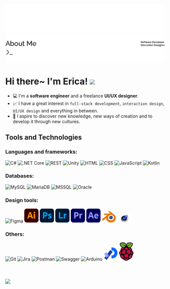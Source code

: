 
![ProfileHeader_Light](https://github.com/ericacswu/ericacswu/blob/main/img/ProfileHeader_light.png?raw=true#gh-dark-mode-only)
![ProfileHeader_Dark](https://github.com/ericacswu/ericacswu/blob/main/img/ProfileHeader_dark.png?raw=true#gh-light-mode-only)

# Hi there~ I'm Erica! <img src="https://media.giphy.com/media/v1.Y2lkPTc5MGI3NjExa3FocWgxMTlyOTZnZWU4Z3BnZGE3Y3lsNTZ0YzFyMnkxZW0xc2dvOSZlcD12MV9pbnRlcm5hbF9naWZfYnlfaWQmY3Q9cw/sRHOAgD3AA1DnFTR25/giphy.gif" width="40">

<ul>
    <li>💻 I'm a <b>software engineer</b> and a freelance <b>UI/UX designer</b>.
    <li>📈 I have a great interest in <code class="keyword">full-stack development</code>, <code class="keyword">interaction design</code>, <code class="keyword">UI/UX design</code> and everything in between.
    <li>💖 I aspire to discover new knowledge, new ways of creation and to develop it through new cultures.
</ul>

## Tools and Technologies

<h3> Languages and frameworks: </h3>

<div class="tools">
    <img width="50" src="https://user-images.githubusercontent.com/25181517/121405384-444d7300-c95d-11eb-959f-913020d3bf90.png" alt="C#" title="C#"/>
	<img width="50" src="https://user-images.githubusercontent.com/25181517/121405754-b4f48f80-c95d-11eb-8893-fc325bde617f.png" alt=".NET Core" title=".NET Core"/>
	<img width="50" src="https://user-images.githubusercontent.com/25181517/192107858-fe19f043-c502-4009-8c47-476fc89718ad.png" alt="REST" title="REST"/>
    <img width="50" src="https://user-images.githubusercontent.com/25181517/193427941-9437dbbe-376f-40dc-9573-0ef5c02a26a7.png" alt="Unity" title="Unity"/>
	<img width="50" src="https://user-images.githubusercontent.com/25181517/192158954-f88b5814-d510-4564-b285-dff7d6400dad.png" alt="HTML" title="HTML"/>
	<img width="50" src="https://user-images.githubusercontent.com/25181517/183898674-75a4a1b1-f960-4ea9-abcb-637170a00a75.png" alt="CSS" title="CSS"/>
	<img width="50" src="https://user-images.githubusercontent.com/25181517/117447155-6a868a00-af3d-11eb-9cfe-245df15c9f3f.png" alt="JavaScript" title="JavaScript"/>
	<img width="50" src="https://user-images.githubusercontent.com/25181517/185062810-7ee0c3d2-17f2-4a98-9d8a-a9576947692b.png" alt="Kotlin" title="Kotlin"/>
    
</div>

<h3> Databases: </h3>
<div class="tools">
	<img width="50" src="https://user-images.githubusercontent.com/25181517/183896128-ec99105a-ec1a-4d85-b08b-1aa1620b2046.png" alt="MySQL" title="MySQL"/>
	<img width="50" src="https://github.com/marwin1991/profile-technology-icons/assets/136815194/3c698a4f-84e4-4849-a900-476b14311634" alt="MariaDB" title="MariaDB"/>
	<img width="50" src="https://github.com/marwin1991/profile-technology-icons/assets/19180175/3b371807-db7c-45b4-8720-c0cfc901680a" alt="MSSQL" title="MSSQL"/>
    <img width="50" src="https://user-images.githubusercontent.com/25181517/117208736-bdedc080-adf5-11eb-912f-61c7d43705f6.png" alt="Oracle" title="Oracle"/>
</div>

<h3> Design tools: </h3>
<div class="tools">
	<img width="44" src="https://user-images.githubusercontent.com/25181517/189715289-df3ee512-6eca-463f-a0f4-c10d94a06b2f.png" alt="Figma" title="Figma"/>
    <img width="45" src="https://github.com/ericacswu/ericacswu/blob/main/img/illustrator_5968472.png?raw=true" alt="Illustrator" title="Illustrator"/>
    <img width="45" src="https://github.com/ericacswu/ericacswu/blob/main/img/photoshop_5968520.png?raw=true" alt="Photoshop" title="Photoshop"/>
    <img width="45" src="https://github.com/ericacswu/ericacswu/blob/main/img/photoshop-lightroom.png?raw=true" alt="Lightroom" title="Lightroom"/>
    <img width="45" src="https://github.com/ericacswu/ericacswu/blob/main/img/premiere-pro_5968525.png?raw=true" alt="premiere-pro" title="premiere-pro"/>
    <img width="45" src="https://github.com/ericacswu/ericacswu/blob/main/img/after-effects.png?raw=true" alt="after-effects" title="after-effects"/>
    <img width="45" src="https://github.com/ericacswu/ericacswu/blob/main/img/Blender_logo_no_text.svg.png?raw=true" alt="Blender3D" title="Blender3D"/>
    <img width="45" src="https://github.com/ericacswu/ericacswu/blob/main/img/Cinema-4D-Logo.png?raw=true" alt="Cinema4D" title="Cinema4D"/>
</div>

<h3> Others: </h3>
<div class="tools">
    <img width="50" src="https://user-images.githubusercontent.com/25181517/192108372-f71d70ac-7ae6-4c0d-8395-51d8870c2ef0.png" alt="Git" title="Git"/>
	<img width="50" src="https://user-images.githubusercontent.com/25181517/183912952-83784e94-629d-4c34-a961-ae2ae795b662.png" alt="Jira" title="Jira"/>
	<img width="50" src="https://user-images.githubusercontent.com/25181517/192109061-e138ca71-337c-4019-8d42-4792fdaa7128.png" alt="Postman" title="Postman"/>
	<img width="50" src="https://user-images.githubusercontent.com/25181517/186711335-a3729606-5a78-4496-9a36-06efcc74f800.png" alt="Swagger" title="Swagger"/>
    <img width="50" src="https://github.com/marwin1991/profile-technology-icons/assets/136815194/a57a85ba-e2dd-4036-85b6-7e1532391627" alt="Arduino" title="Arduino"/>
    <img width="45" src="https://github.com/ericacswu/ericacswu/blob/main/img/Processing_2021_logo.svg.png?raw=true" alt="Processing" title="Processing"/>
    <img width="45" src="https://github.com/ericacswu/ericacswu/blob/main/img/rasberryPi.png?raw=true" alt="rasberryPi" title="rasberryPi"/>
</div>

<div style="padding:20px 0px"></div>

![](https://komarev.com/ghpvc/?username=ericacswu&color=lightgrey)


<!-- <style>
    .tools{
        display: grid;
        grid-template-columns: repeat(10, 1fr);
        align-items: center;
    }

    .keyword{
        color: #8ae6ff;
    }
</style> -->

<!-- icon generated from https://marwin1991.github.io/profile-technology-icons/ -->
<!-- icon generated from https://github.com/tandpfun/skill-icons -->
<!-- badges from https://github.com/alexandresanlim/Badges4-README.md-Profile?tab=readme-ov-file -->
